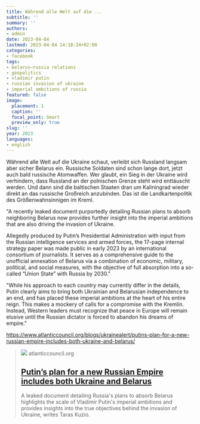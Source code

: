 ```yaml
---
title: Während alle Welt auf die ...
subtitle: ''
summary: ''
authors:
- admin
date: 2023-04-04
lastmod: 2023-04-04 14:18:24+02:00
categories:
- facebook
tags:
- belarus–russia relations
- geopolitics
- vladimir putin
- russian invasion of ukraine
- imperial ambitions of russia
featured: false
image:
  placement: 1
  caption: ''
  focal_point: Smart
  preview_only: true
slug: ''
year: 2023
languages:
- english
---
```


Während alle Welt auf die Ukraine schaut, verleibt sich Russland langsam aber sicher Belarus ein. Russische Soldaten sind schon lange dort, jetzt auch bald russische Atomwaffen. Wer glaubt, ein Sieg in der Ukraine wird verhindern, dass Russland an der polnischen Grenze steht wird enttäuscht werden. Und dann sind die baltischen Staaten dran um Kaliningrad wieder direkt an das russische Großreich anzubinden. Das ist die Landkartenpolitik des Größenwahnsinnigen im Kreml.

"A recently leaked document purportedly detailing Russian plans to absorb neighboring Belarus now provides further insight into the imperial ambitions that are also driving the invasion of Ukraine.

Allegedly produced by Putin’s Presidential Administration with input from the Russian intelligence services and armed forces, the 17-page internal strategy paper was made public in early 2023 by an international consortium of journalists. It serves as a comprehensive guide to the unofficial annexation of Belarus via a combination of economic, military, political, and social measures, with the objective of full absorption into a so-called “Union State” with Russia by 2030."

"While his approach to each country may currently differ in the details, Putin clearly aims to bring both Ukrainian and Belarusian independence to an end, and has placed these imperial ambitions at the heart of his entire reign. This makes a mockery of calls for a compromise with the Kremlin. Instead, Western leaders must recognize that peace in Europe will remain elusive until the Russian dictator is forced to abandon his dreams of empire."

https://www.atlanticcouncil.org/blogs/ukrainealert/putins-plan-for-a-new-russian-empire-includes-both-ukraine-and-belarus/
> [![](https://www.atlanticcouncil.org/wp-content/uploads/2023/03/2023-03-20T133847Z_70725822_RC2PXZ9LLG3A_RTRMADP_3_RUSSIA-PUTIN-SECURITY-scaled-e1680098532705.jpg)](https://www.atlanticcouncil.org/blogs/ukrainealert/putins-plan-for-a-new-russian-empire-includes-both-ukraine-and-belarus/)
> atlanticcouncil.org
> ## [Putin’s plan for a new Russian Empire includes both Ukraine and Belarus](https://www.atlanticcouncil.org/blogs/ukrainealert/putins-plan-for-a-new-russian-empire-includes-both-ukraine-and-belarus/)
>
>A leaked document detailing Russia's plans to absorb Belarus highlights the scale of Vladimir Putin's imperial ambitions and provides insights into the true objectives behind the invasion of Ukraine, writes Taras Kuzio.